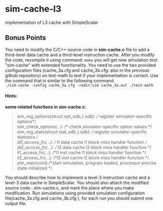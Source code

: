 # sim-cache-l3
implementation of L3 cache with SimpleScalar



## Bonus Points  
You need to modify the C/C++ source code in **sim-cache.c** file to add a third-level data cache
and a third-level instruction cache. After you modify the code, recompile it using command:
  `make`
you will get new simulation tool: "sim-cache" with extended functionality. You need to use the
two provided configuration files (cache_3a.cfg and cache_3b.cfg: also in the previous github
repository) on test-math to test if your implementation is correct. Use the command that is
similar to the following command.  
`./sim-cache -config cache_3a.cfg -redir:sim cache_3a.out ./test-math`


#### Hints:
**some related functions in sim-cache.c:**  
> sim_reg_options(struct opt_odb_t *odb): /* register simulator-specific options*/  
> sim_check_options(...): /* check simulator-specific option values */  
> sim_reg_stats(struct stat_sdb_t *sdb): /* register simulator-specific statistics */  
> dl1_access_fn(...): /* l1 data cache l1 block miss handler function */  
> dl2_access_fn(...): /* l2 data cache l2 block miss handler function */  
> il1_access_fn(...): /*l1 inst cache l1 block miss handler function */  
> il2_access_fn(...): /*l2 inst cache l2 block miss handler function */  
> sim_main(void):/*start simulation, program loaded, processor precise state initialized */  


You should describe how to implement a level-3 instruction cache and a level-3 data cache in
SimpleScalar. You should also attach the modified source code : sim-cache.c, and mark the
place where you make modification. Run simulations using provided simulation configuration
file(cache_3a.cfg and cache_3b.cfg ), for each run you should submit one output file.
